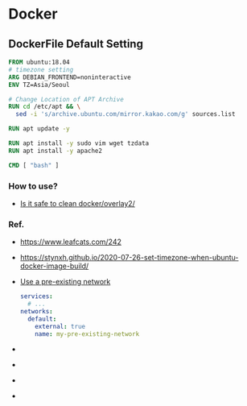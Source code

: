 # Docker


## DockerFile Default Setting

```Dockerfile
FROM ubuntu:18.04
# timezone setting
ARG DEBIAN_FRONTEND=noninteractive
ENV TZ=Asia/Seoul

# Change Location of APT Archive
RUN cd /etc/apt && \
  sed -i 's/archive.ubuntu.com/mirror.kakao.com/g' sources.list

RUN apt update -y

RUN apt install -y sudo vim wget tzdata
RUN apt install -y apache2

CMD [ "bash" ]
```
### How to use?
* [Is it safe to clean docker/overlay2/](https://stackoverflow.com/questions/46672001/is-it-safe-to-clean-docker-overlay2)

### Ref.
* <https://www.leafcats.com/242>
* <https://stynxh.github.io/2020-07-26-set-timezone-when-ubuntu-docker-image-build/>
* [Use a pre-existing network](https://docs.docker.com/compose/networking/#use-a-pre-existing-network)
  ```yaml
  services:
    # ...
  networks:
    default:
      external: true
      name: my-pre-existing-network  
  ```

* [](https://github.com/ofstudio/docker-compose-scale-example)
* [](https://medium.com/@vinodkrane/microservices-scaling-and-load-balancing-using-docker-compose-78bf8dc04da9)
* [](https://codeburst.io/scaling-out-with-docker-and-nginx-8eda9fb1654c)
* 
